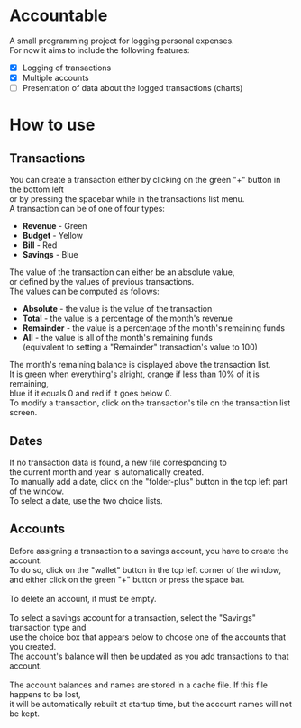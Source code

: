 # Accountable
A small programming project for logging personal expenses.\
For now it aims to include the following features:
- [x] Logging of transactions
- [x] Multiple accounts
- [ ] Presentation of data about the logged transactions (charts)

# How to use

## Transactions
You can create a transaction either by clicking on the green "+" button in the bottom left \
or by pressing the spacebar while in the transactions list menu. \
A transaction can be of one of four types:

- **Revenue** - Green
- **Budget** - Yellow
- **Bill** - Red
- **Savings** - Blue

The value of the transaction can either be an absolute value, \
or defined by the values of previous transactions. \
The values can be computed as follows:

- **Absolute** - the value is the value of the transaction
- **Total** - the value is a percentage of the month's revenue
- **Remainder** - the value is a percentage of the month's remaining funds
- **All** - the value is all of the month's remaining funds \
(equivalent to setting a "Remainder" transaction's value to 100)

The month's remaining balance is displayed above the transaction list. \
It is green when everything's alright, orange if less than 10% of it is remaining, \
blue if it equals 0 and red if it goes below 0. \
To modify a transaction, click on the transaction's tile on the transaction list screen.

## Dates
If no transaction data is found, a new file corresponding to \
the current month and year is automatically created. \
To manually add a date, click on the "folder-plus" button in the top left part of the window. \
To select a date, use the two choice lists.

## Accounts
Before assigning a transaction to a savings account, you have to create the account. \
To do so, click on the "wallet" button in the top left corner of the window, \
and either click on the green "+" button or press the space bar. \
\
To delete an account, it must be empty. \
\
To select a savings account for a transaction, select the "Savings" transaction type and \
use the choice box that appears below to choose one of the accounts that you created. \
The account's balance will then be updated as you add transactions to that account. \
\
The account balances and names are stored in a cache file. If this file happens to be lost, \
it will be automatically rebuilt at startup time, but the account names will not be kept.

